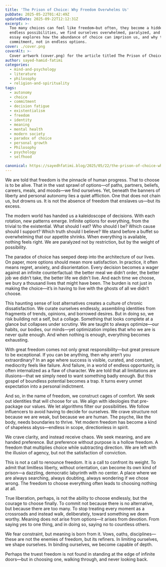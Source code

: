 ```yaml
---
title: 'The Prison of Choice: Why Freedom Overwhelms Us'
pubDate: 2025-05-22T01:42:49Z
updatedDate: 2025-09-22T12:12:31Z
excerpt: >-
  Too many choices can feel like freedom—but often, they become a hidden burden. In a world of
  endless possibilities, we find ourselves overwhelmed, paralyzed, and longing for direction. This
  essay explores how the abundance of choice can imprison us, and why true liberation may lie in
  commitment, not in endless options.
cover: ./cover.png
coverAlt: >-
  Cover artwork (cover.png) for the article titled The Prison of Choice: Why Freedom Overwhelms Us.
author: sayed-hamid-fatimi
categories:
  - mind-and-psychology
  - literature
  - philosophy
  - religion-and-spirituality
tags:
  - autonomy
  - choice
  - commitment
  - decision fatigue
  - existentialism
  - freedom
  - identity
  - meaning
  - mental health
  - modern society
  - paradox of choice
  - personal growth
  - Philosophy
  - psychology
  - selfhood

canonical: https://sayedhfatimi.blog/2025/05/22/the-prison-of-choice-why-freedom-overwhelms-us/
---
```


We are told that freedom is the pinnacle of human progress. That to choose is to be alive. That in the vast sprawl of options—of paths, partners, beliefs, careers, meals, and moods—we find ourselves. Yet, beneath the banners of liberty and personal autonomy lies a quiet affliction. One that does not chain us, but drowns us. It is not the absence of freedom that enslaves us—but its excess.

The modern world has handed us a kaleidoscope of decisions. With each rotation, new patterns emerge. Infinite options for everything, from the trivial to the existential. What should I eat? Who should I be? Which cause should I support? Which truth should I believe? We stand before a buffet so overwhelming that our appetite shrinks. When everything is available, nothing feels right. We are paralyzed not by restriction, but by the weight of possibility.

The paradox of choice has seeped deep into the architecture of our lives. On paper, more options should mean more satisfaction. In practice, it often means regret, anxiety, and disorientation. Every decision becomes a wager against an infinite counterfactual: the better meal we didn’t order, the better job we didn’t take, the better life we didn’t live. And each time we choose, we bury a thousand lives that might have been. The burden is not just in making the choice—it’s in having to live with the ghosts of all we didn’t choose.

This haunting sense of lost alternatives creates a culture of chronic dissatisfaction. We curate ourselves endlessly, assembling identities from fragments of trends, opinions, and borrowed desires. But in doing so, we risk building not a self, but a collage. Something that looks complete at a glance but collapses under scrutiny. We are taught to always optimize—our habits, our bodies, our minds—yet optimization implies that who we are is never quite enough. And when nothing is enough, everything becomes exhausting.

With great freedom comes not only great responsibility—but great pressure to be exceptional. If you can be anything, then why aren’t you extraordinary? In an age where success is visible, curated, and constant, mediocrity feels like failure. And failure, in a world of endless opportunity, is often internalized as a flaw of character. We are told that all limitations are illusions—that we simply need to want something badly enough. But this gospel of boundless potential becomes a trap. It turns every unmet expectation into a personal indictment.

And so, in the name of freedom, we construct cages of comfort. We seek out identities that will choose for us. We align with ideologies that pre-package our values. We let algorithms filter our possibilities. We follow influencers to avoid having to decide for ourselves. We crave structure not because we are weak, but because we are human. The psyche, like the body, needs boundaries to thrive. Yet modern freedom has become a kind of shapeless abyss—endless in scope, directionless in spirit.

We crave clarity, and instead receive chaos. We seek meaning, and are handed preference. But preference without purpose is a hollow freedom. A freedom that multiplies choice while subtracting direction. We are left with the illusion of agency, but not the satisfaction of conviction.

This is not a call to renounce freedom. It is a call to confront its weight. To admit that limitless liberty, without orientation, can become its own kind of prison—a dazzling, democratic labyrinth with no center. A place where we are always searching, always doubting, always wondering if we chose wrong. The freedom to choose everything often leads to choosing nothing at all.

True liberation, perhaps, is not the ability to choose endlessly, but the courage to choose finally. To commit not because there is no alternative, but because there are too many. To stop treating every moment as a crossroads and instead walk, deliberately, toward something we deem worthy. Meaning does not arise from options—it arises from devotion. From saying yes to one thing, and in doing so, saying no to countless others.

We fear constraint, but meaning is born from it. Vows, oaths, disciplines—these are not the enemies of freedom, but its refiners. In limiting ourselves, we shape ourselves. In binding ourselves, we become capable of depth.

Perhaps the truest freedom is not found in standing at the edge of infinite doors—but in choosing one, walking through, and never looking back.
